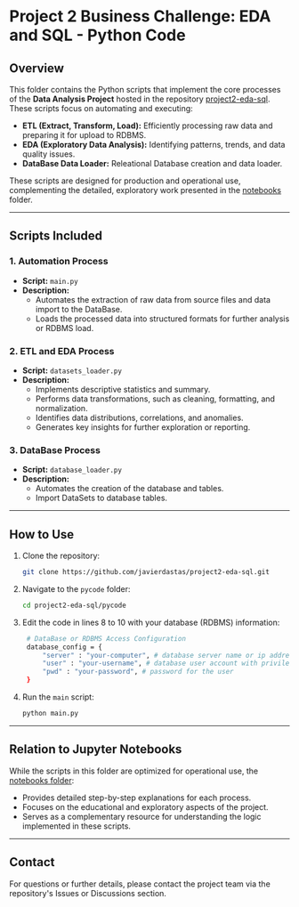 # Project 2 Business Challenge: EDA and SQL - Python Code

## Overview

This folder contains the Python scripts that implement the core processes of the **Data Analysis Project** hosted in the repository [project2-eda-sql](https://github.com/javierdastas/project2-eda-sql). These scripts focus on automating and executing:

- **ETL (Extract, Transform, Load):** Efficiently processing raw data and preparing it for upload to RDBMS.
- **EDA (Exploratory Data Analysis):** Identifying patterns, trends, and data quality issues.
- **DataBase Data Loader:** Releational Database creation and data loader.

These scripts are designed for production and operational use, complementing the detailed, exploratory work presented in the [notebooks](https://github.com/javierdastas/project2-eda-sql/tree/main/notebooks) folder.

---

## Scripts Included

### 1. **Automation Process**

- **Script:** `main.py`
- **Description:**
  - Automates the extraction of raw data from source files and data import to the DataBase.
  - Loads the processed data into structured formats for further analysis or RDBMS load.

### 2. **ETL and EDA Process**

- **Script:** `datasets_loader.py`
- **Description:**
  - Implements descriptive statistics and summary.
  - Performs data transformations, such as cleaning, formatting, and normalization.
  - Identifies data distributions, correlations, and anomalies.
  - Generates key insights for further exploration or reporting.
  
### 3. **DataBase Process**

- **Script:** `database_loader.py`
- **Description:**
  - Automates the creation of the database and tables.
  - Import DataSets to database tables.

---

## How to Use

1. Clone the repository:
   ```bash
   git clone https://github.com/javierdastas/project2-eda-sql.git
   ```
2. Navigate to the `pycode` folder:
   ```bash
   cd project2-eda-sql/pycode
   ```
3. Edit the code in lines 8 to 10 with your database (RDBMS) information:
   ```bash
    # DataBase or RDBMS Access Configuration
    database_config = {
        "server" : "your-computer", # database server name or ip address, localhost for your computer
        "user" : "your-username", # database user account with privileges
        "pwd" : "your-password", # password for the user
    }
   ```
4. Run the `main` script:
   ```bash
   python main.py
   ```
---

## Relation to Jupyter Notebooks

While the scripts in this folder are optimized for operational use, the [notebooks folder](https://github.com/javierdastas/project2-eda-sql/tree/main/notebooks):

- Provides detailed step-by-step explanations for each process.
- Focuses on the educational and exploratory aspects of the project.
- Serves as a complementary resource for understanding the logic implemented in these scripts.

---

## Contact

For questions or further details, please contact the project team via the repository's Issues or Discussions section.
